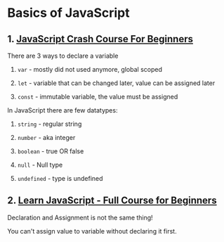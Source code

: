 # Basics of JavaScript

## 1. [JavaScript Crash Course For Beginners](https://www.youtube.com/watch?v=hdI2bqOjy3c)

There are 3 ways to declare a variable

1. `var` - mostly did not used anymore, global scoped

2. `let` - variable that can be changed later, value can be assigned later

3. `const` - immutable variable, the value must be assigned

In JavaScript there are few datatypes:

1. `string` - regular string

2. `number` - aka integer

3. `boolean` - true OR false

4. `null` - Null type

5. `undefined` - type is undefined

## 2. [Learn JavaScript - Full Course for Beginners](https://www.youtube.com/watch?v=PkZNo7MFNFg)

Declaration and Assignment is not the same thing!

You can't assign value to variable without declaring it first.
